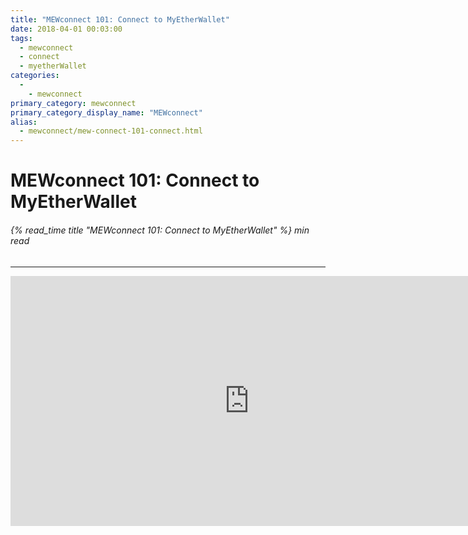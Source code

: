 ```yaml
---
title: "MEWconnect 101: Connect to MyEtherWallet"
date: 2018-04-01 00:03:00
tags:
  - mewconnect
  - connect
  - myetherWallet
categories:
  - 
    - mewconnect
primary_category: mewconnect
primary_category_display_name: "MEWconnect"
alias:
  - mewconnect/mew-connect-101-connect.html
---
```


# **MEWconnect 101: Connect to MyEtherWallet**

###### {% read_time title "MEWconnect 101: Connect to MyEtherWallet" %} min read

* * *

<div class="youtube-video">
<iframe width="763" height="400" src="https://www.youtube.com/embed/IuyfpsYTZrI" frameborder="0" allow="accelerometer; autoplay; encrypted-media; gyroscope; picture-in-picture" allowfullscreen mark="crwd-mark"></iframe>
</div>
